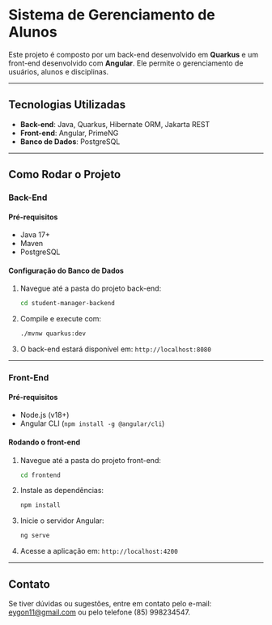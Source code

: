 
# Sistema de Gerenciamento de Alunos

Este projeto é composto por um back-end desenvolvido em **Quarkus** e um front-end desenvolvido com **Angular**. Ele permite o gerenciamento de usuários, alunos e disciplinas.

---

## Tecnologias Utilizadas

- **Back-end**: Java, Quarkus, Hibernate ORM, Jakarta REST
- **Front-end**: Angular, PrimeNG
- **Banco de Dados**: PostgreSQL

---

## Como Rodar o Projeto

### Back-End

#### Pré-requisitos

- Java 17+
- Maven
- PostgreSQL

#### Configuração do Banco de Dados

1. Navegue até a pasta do projeto back-end:
   ```bash
   cd student-manager-backend
   ```

2. Compile e execute com:
   ```bash
   ./mvnw quarkus:dev
   ```

3. O back-end estará disponível em: `http://localhost:8080`

---

### Front-End

#### Pré-requisitos

- Node.js (v18+)
- Angular CLI (`npm install -g @angular/cli`)

#### Rodando o front-end

1. Navegue até a pasta do projeto front-end:
   ```bash
   cd frontend
   ```

2. Instale as dependências:
   ```bash
   npm install
   ```

3. Inicie o servidor Angular:
   ```bash
   ng serve
   ```

4. Acesse a aplicação em: `http://localhost:4200`

---

## Contato

Se tiver dúvidas ou sugestões, entre em contato pelo e-mail: eygon11@gmail.com ou pelo telefone (85) 998234547.